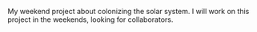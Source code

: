 My weekend project about colonizing the solar system.
I will work on this project in the weekends, looking for collaborators.
